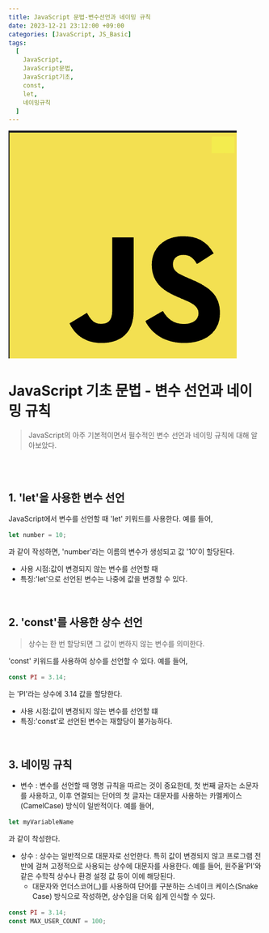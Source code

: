 ```yaml
---
title: JavaScript 문법-변수선언과 네이밍 규칙
date: 2023-12-21 23:12:00 +09:00
categories: [JavaScript, JS_Basic]
tags:
  [
    JavaScript,
    JavaScript문법,
    JavaScript기초,
    const,
    let,
    네이밍규칙
  ]
---
```


![JS](/images/JavaScript.png)

# JavaScript 기초 문법 - 변수 선언과 네이밍 규칙
>JavaScript의 아주 기본적이면서 필수적인 변수 선언과 네이밍 규칙에 대해 알아보았다.

<br>
<br>

## 1. 'let'을 사용한 변수 선언
JavaScript에서 변수를 선언할 때 'let' 키워드를 사용한다. 예를 들어, 

```javascript
let number = 10;
```
과 같이 작성하면, 'number'라는 이름의 변수가 생성되고 값 '10'이 할당된다.
- 사용 시점:값이 변경되지 않는 변수를 선언할 때
- 특징:'let'으로 선언된 변수는 나중에 값을 변경할 수 있다.

<br>

## 2. 'const'를 사용한 상수 선언
>상수는 한 번 할당되면 그 값이 변하지 않는 변수를 의미한다.

'const' 키워드를 사용하여 상수를 선언할 수 있다. 예를 들어,
```javascript
const PI = 3.14;
```
는 'PI'라는 상수에 3.14 값을 할당한다.
- 사용 시점:값이 변경되지 않는 변수를 선언할 떄
- 특징:'const'로 선언된 변수는 재할당이 불가능하다.

<br>

## 3. 네이밍 규칙
- 변수 : 변수를 선언할 때 명명 규칙을 따르는 것이 중요한데, 첫 번째 글자는 소문자를 사용하고, 이후 연결되는 단어의 첫 글자는 대문자를 사용하는 카멜케이스(CamelCase) 방식이 일반적이다. 예를 들어,
```javascript
let myVariableName
```
과 같이 착성한다.

- 상수 : 상수는 일반적으로 대문자로 선언한다. 특히 값이 변경되지 않고 프로그램 전반에 걸쳐 고정적으로 사용되는 상수에 대문자를 사용한다. 예를 들어, 원주율'PI'와 같은 수학적 상수나 환경 설정 값 등이 이에 해당된다.
  - 대문자와 언더스코어(_)를 사용하여 단어를 구분하는 스네이크 케이스(Snake Case) 방식으로 작성하면, 상수임을 더욱 쉽게 인식할 수 있다.

```javascript
const PI = 3.14;
const MAX_USER_COUNT = 100;
```